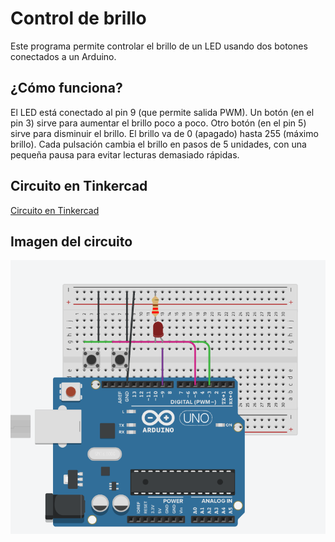 # Control de brillo

Este programa permite controlar el brillo de un LED usando dos botones conectados a un Arduino.

## ¿Cómo funciona?

El LED está conectado al pin 9 (que permite salida PWM).
Un botón (en el pin 3) sirve para aumentar el brillo poco a poco.
Otro botón (en el pin 5) sirve para disminuir el brillo.
El brillo va de 0 (apagado) hasta 255 (máximo brillo).
Cada pulsación cambia el brillo en pasos de 5 unidades, con una pequeña pausa para evitar lecturas demasiado rápidas.

## Circuito en Tinkercad

[Circuito en Tinkercad](https://www.tinkercad.com/things/8HkcfleN1O8-pwm?sharecode=NegbO6yc98e19ohcAR0IPJzOzTofu-bAJCqe0Qb_Yww)

## Imagen del circuito

![Circuito](PWM.png)
